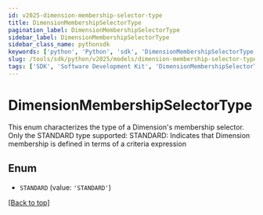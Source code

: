 ```yaml
---
id: v2025-dimension-membership-selector-type
title: DimensionMembershipSelectorType
pagination_label: DimensionMembershipSelectorType
sidebar_label: DimensionMembershipSelectorType
sidebar_class_name: pythonsdk
keywords: ['python', 'Python', 'sdk', 'DimensionMembershipSelectorType', 'V2025DimensionMembershipSelectorType'] 
slug: /tools/sdk/python/v2025/models/dimension-membership-selector-type
tags: ['SDK', 'Software Development Kit', 'DimensionMembershipSelectorType', 'V2025DimensionMembershipSelectorType']
---
```


# DimensionMembershipSelectorType

This enum characterizes the type of a Dimension's membership selector. Only the STANDARD type supported:  STANDARD: Indicates that Dimension membership is defined in terms of a criteria expression

## Enum

* `STANDARD` (value: `'STANDARD'`)

[[Back to top]](#) 

